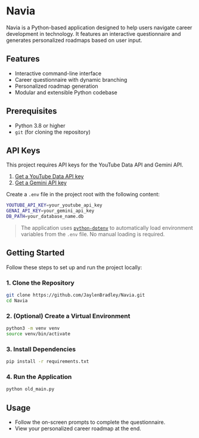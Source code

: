 # Navia

Navia is a Python-based application designed to help users navigate career development in technology. It features an interactive questionnaire and generates personalized roadmaps based on user input.

## Features

- Interactive command-line interface
- Career questionnaire with dynamic branching
- Personalized roadmap generation
- Modular and extensible Python codebase

## Prerequisites

- Python 3.8 or higher
- `git` (for cloning the repository)

## API Keys

This project requires API keys for the YouTube Data API and Gemini API.

1. [Get a YouTube Data API key](https://console.developers.google.com/apis/library/youtube.googleapis.com)
2. [Get a Gemini API key](https://ai.google.dev/gemini-api/docs/api-key)

Create a `.env` file in the project root with the following content:

```bash
YOUTUBE_API_KEY=your_youtube_api_key
GENAI_API_KEY=your_gemini_api_key
DB_PATH=your_database_name.db
```

> The application uses [`python-dotenv`](https://pypi.org/project/python-dotenv/) 
> to automatically load environment variables from the `.env` file. 
> No manual loading is required.

## Getting Started

Follow these steps to set up and run the project locally:

### 1. Clone the Repository

```bash
git clone https://github.com/JaylenBradley/Navia.git
cd Navia
````

### 2. (Optional) Create a Virtual Environment

```bash
python3 -m venv venv
source venv/bin/activate
```

### 3. Install Dependencies

```bash
pip install -r requirements.txt
```

### 4. Run the Application

```bash
python old_main.py
```

## Usage
* Follow the on-screen prompts to complete the questionnaire.
* View your personalized career roadmap at the end.
